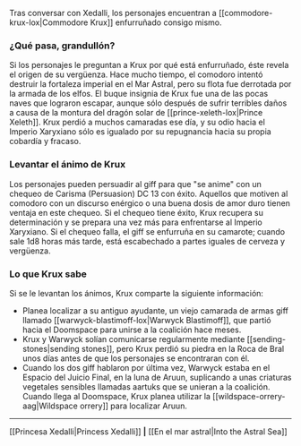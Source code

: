 Tras conversar con Xedalli, los personajes encuentran a [[commodore-krux-lox|Commodore Krux]] enfurruñado consigo mismo.  

### ¿Qué pasa, grandullón?

Si los personajes le preguntan a Krux por qué está enfurruñado, éste revela el origen de su vergüenza. Hace mucho tiempo, el comodoro intentó destruir la fortaleza imperial en el Mar Astral, pero su flota fue derrotada por la armada de los elfos. El buque insignia de Krux fue una de las pocas naves que lograron escapar, aunque sólo después de sufrir terribles daños a causa de la montura del dragón solar de [[prince-xeleth-lox|Prince Xeleth]]. Krux perdió a muchos camaradas ese día, y su odio hacia el Imperio Xaryxiano sólo es igualado por su repugnancia hacia su propia cobardía y fracaso.

### Levantar el ánimo de Krux

Los personajes pueden persuadir al giff para que "se anime" con un chequeo de Carisma (Persuasion) DC 13 con éxito. Aquellos que motiven al comodoro con un discurso enérgico o una buena dosis de amor duro tienen ventaja en este chequeo. Si el chequeo tiene éxito, Krux recupera su determinación y se prepara una vez más para enfrentarse al Imperio Xaryxiano. Si el chequeo falla, el giff se enfurruña en su camarote; cuando sale 1d8 horas más tarde, está escabechado a partes iguales de cerveza y vergüenza.

### Lo que Krux sabe

Si se le levantan los ánimos, Krux comparte la siguiente información:

  * Planea localizar a su antiguo ayudante, un viejo camarada de armas giff llamado [[warwyck-blastimoff-lox|Warwyck Blastimoff]], que partió hacia el Doomspace para unirse a la coalición hace meses.
  * Krux y Warwyck solían comunicarse regularmente mediante [[sending-stones|sending stones]], pero Krux perdió su piedra en la Roca de Bral unos días antes de que los personajes se encontraran con él.
  * Cuando los dos giff hablaron por última vez, Warwyck estaba en el Espacio del Juicio Final, en la luna de Aruun, suplicando a unas criaturas vegetales sensibles llamadas aartuks que se unieran a la coalición. Cuando llega al Doomspace, Krux planea utilizar la [[wildspace-orrery-aag|Wildspace orrery]] para localizar Aruun.

* * *

[[Princesa Xedalli|Princess Xedalli]] **|** [[En el mar astral|Into the Astral Sea]] 




